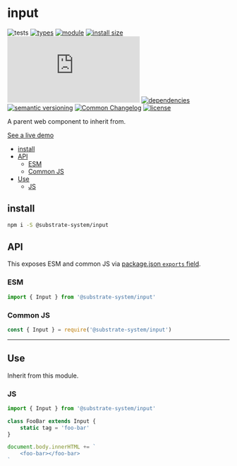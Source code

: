 # input
![tests](https://github.com/substrate-system/input/actions/workflows/nodejs.yml/badge.svg)
[![types](https://img.shields.io/npm/types/@substrate-system/input?style=flat-square)](README.md)
[![module](https://img.shields.io/badge/module-ESM%2FCJS-blue?style=flat-square)](README.md)
[![install size](https://packagephobia.com/badge?p=@substrate-system/input)](https://packagephobia.com/result?p=@substrate-system/input)
[![GZip size](https://img.badgesize.io/https%3A%2F%2Fesm.sh%2F%40substrate-system%2Finput%2Fes2022%2Finput.mjs?style=flat-square&compression=gzip)](https://esm.sh/@substrate-system/input/es2022/input.mjs)
[![dependencies](https://img.shields.io/badge/dependencies-zero-brightgreen.svg?style=flat-square)](package.json)
[![semantic versioning](https://img.shields.io/badge/semver-2.0.0-blue?logo=semver&style=flat-square)](https://semver.org/)
[![Common Changelog](https://nichoth.github.io/badge/common-changelog.svg)](./CHANGELOG.md)
[![license](https://img.shields.io/badge/license-Polyform_Small_Business-249fbc?style=flat-square)](LICENSE)


A parent web component to inherit from.

[See a live demo](https://substrate-system.github.io/input/)

<!-- toc -->

- [install](#install)
- [API](#api)
  * [ESM](#esm)
  * [Common JS](#common-js)
- [Use](#use)
  * [JS](#js)

<!-- tocstop -->

## install

```sh
npm i -S @substrate-system/input
```

## API

This exposes ESM and common JS via [package.json `exports` field](https://nodejs.org/api/packages.html#exports).

### ESM
```js
import { Input } from '@substrate-system/input'
```

### Common JS
```js
const { Input } = require('@substrate-system/input')
```

-----------------

## Use
Inherit from this module.

### JS
```js
import { Input } from '@substrate-system/input'

class FooBar extends Input {
    static tag = 'foo-bar'
}

document.body.innerHTML += `
    <foo-bar></foo-bar>
`
```
